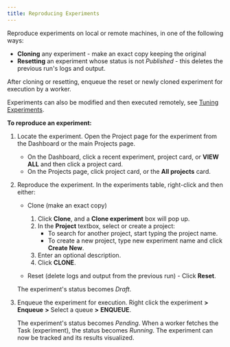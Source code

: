 ```yaml
---
title: Reproducing Experiments
---
```


Reproduce experiments on local or remote machines, in one of the following ways: 
* **Cloning** any experiment - make an exact copy keeping the original
* **Resetting** an experiment whose status is not *Published* - this deletes the previous run's 
logs and output. 
  
After cloning or resetting, enqueue the reset or newly cloned experiment for execution by a worker. 

Experiments can also be modified and then executed remotely, see [Tuning Experiments](webapp_exp_tuning.md). 

**To reproduce an experiment:**

1. Locate the experiment. Open the Project page for the experiment from the Dashboard or the main Projects page.

    * On the Dashboard, click a recent experiment, project card, or **VIEW ALL** and then click a project card.
    * On the Projects page, click project card, or the **All projects** card.

1. Reproduce the experiment. In the experiments table, right-click and then either:

    * Clone (make an exact copy) 
    
        1. Click **Clone**, and a **Clone experiment** box will pop up.
        1. In the **Project** textbox, select or create a project:
           * To search for another project, start typing the project name.
           * To create a new project, type new experiment name and click **Create New**.
        1. Enter an optional description.
        1. Click **CLONE**.
         
    * Reset (delete logs and output from the previous run) - Click **Reset**.

    The experiment's status becomes *Draft*.

1. Enqueue the experiment for execution. Right click the experiment **>** **Enqueue** **>** Select a queue **>** **ENQUEUE**. 

    The experiment's status becomes *Pending*. When a worker fetches the Task (experiment), the status becomes *Running*. 
   The experiment can now be tracked and its results visualized.